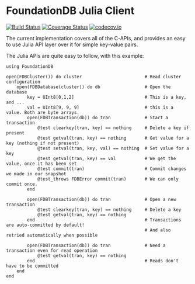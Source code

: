 # FoundationDB Julia Client

[![Build Status](https://travis-ci.org/tanmaykm/FoundationDB.jl.svg?branch=master)](https://travis-ci.org/tanmaykm/FoundationDB.jl)
[![Coverage Status](https://coveralls.io/repos/tanmaykm/FoundationDB.jl/badge.svg?branch=master&service=github)](https://coveralls.io/github/tanmaykm/FoundationDB.jl?branch=master)
[![codecov.io](http://codecov.io/github/tanmaykm/FoundationDB.jl/coverage.svg?branch=master)](http://codecov.io/github/tanmaykm/FoundationDB.jl?branch=master)

The current implementation covers all of the C-APIs, and provides an easy to use Julia API layer over it for simple key-value pairs.

The Julia APIs are quite easy to follow, with this example:

```
using FoundationDB

open(FDBCluster()) do cluster                        # Read cluster configuration
    open(FDBDatabase(cluster)) do db                 # Open the database
        key = UInt8[0,1,2]                           # This is a key, and ...
        val = UInt8[9, 9, 9]                         # this is a value. Both are byte arrays.
        open(FDBTransaction(db)) do tran             # Start a transaction
            @test clearkey(tran, key) == nothing     # Delete a key if present
            @test getval(tran, key) == nothing       # Get value for a key (nothing if not present)
            @test setval(tran, key, val) == nothing  # Set value for a key
            @test getval(tran, key) == val           # We get the value, once it has been set
            @test commit(tran)                       # Commit changes we made in our snapshot
            @test_throws FDBError commit(tran)       # We can only commit once.
        end

        open(FDBTransaction(db)) do tran             # Open a new transaction 
            @test clearkey(tran, key) == nothing     # Delete a key
            @test getval(tran, key) == nothing
        end                                          # Transactions are auto-committed by default!
                                                     # And also retried automatically when possible

        open(FDBTransaction(db)) do tran             # Need a transaction even for read operation
            @test getval(tran, key) == nothing
        end                                          # Reads don't have to be committed
    end
end
```
